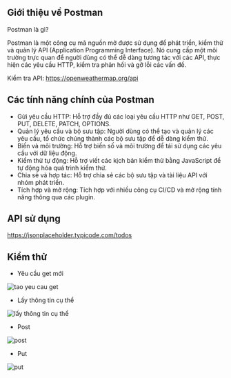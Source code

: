 **Giới thiệu về Postman**
--

Postman là gì?

Postman là một công cụ mã nguồn mở được sử dụng để phát triển, kiểm thử và quản lý API (Application Programming Interface). Nó cung cấp một môi trường trực quan để người dùng có thể dễ dàng tương tác với các API, thực hiện các yêu cầu HTTP, kiểm tra phản hồi và gỡ lỗi các vấn đề.

Kiểm tra API: https://openweathermap.org/api

**Các tính năng chính của Postman**
--

* Gửi yêu cầu HTTP: Hỗ trợ đầy đủ các loại yêu cầu HTTP như GET, POST, PUT, DELETE, PATCH, OPTIONS.
* Quản lý yêu cầu và bộ sưu tập: Người dùng có thể tạo và quản lý các yêu cầu, tổ chức chúng thành các bộ sưu tập để dễ dàng kiểm thử.
* Biến và môi trường: Hỗ trợ biến số và môi trường để tái sử dụng các yêu cầu với dữ liệu động.
* Kiểm thử tự động: Hỗ trợ viết các kịch bản kiểm thử bằng JavaScript để tự động hóa quá trình kiểm thử.
* Chia sẻ và hợp tác: Hỗ trợ chia sẻ các bộ sưu tập và tài liệu API với nhóm phát triển.
* Tích hợp và mở rộng: Tích hợp với nhiều công cụ CI/CD và mở rộng tính năng thông qua các plugin.

**API sử dụng**
--
https://jsonplaceholder.typicode.com/todos

**Kiểm thử**
--

* Yêu cầu get mới
  
![tao yeu cau get](https://github.com/KhanhDuy3010/Postman/assets/96983545/8d56ae01-a8ad-4369-a8f2-ef8bf49774e5)

* Lấy thông tin cụ thể

![lấy thông tin cụ thể](https://github.com/KhanhDuy3010/Postman/assets/96983545/6c24efd7-bf62-4531-8912-8795de9db08d)

* Post

![post](https://github.com/KhanhDuy3010/Postman/assets/96983545/ff6a6f03-2a6f-4e61-9974-cf6ccd5fd64d)

* Put

![put](https://github.com/KhanhDuy3010/Postman/assets/96983545/6e0d350a-e03a-4f59-9ecd-8871b1ef21b4)







